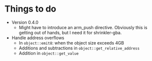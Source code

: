 # Things to do
* Version 0.4.0
  * Might have to introduce an arm_push directive. Obviously this is getting out of hands, but I need it for shrinkler-gba.
* Handle address overflows
  * In `object::emit8`: when the object size exceeds 4GB
  * Additions and subtractions in `object::get_relative_address`
  * Addition in `object::get_value`
